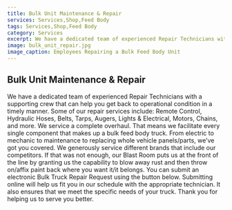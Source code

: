 ```yaml
---
title: Bulk Unit Maintenance & Repair
services: Services,Shop,Feed Body
tags: Services,Shop,Feed Body
category: Services
excerpt: We have a dedicated team of experienced Repair Technicians with a supporting crew that can help you get back to operational condition in a timely manner.
image: bulk_unit_repair.jpg
image_caption: Employees Repairing a Bulk Feed Body Unit
---
```


## Bulk Unit Maintenance & Repair

We have a dedicated team of experienced Repair Technicians with a supporting crew that can help you get back to operational condition in a timely manner.
Some of our repair services include: Remote Control, Hydraulic Hoses, Belts, Tarps, Augers, Lights & Electrical, Motors, Chains, and more.
We service a complete overhaul. That means we facilitate every single component that makes up a bulk feed body truck. From electric to mechanic to maintenance to replacing whole vehicle panels/parts, we’ve got you covered. We generously service different brands that include our competitors. If that was not enough, our Blast Room puts us at the front of the line by granting us the capability to blow away rust and then throw on/affix paint back where you want it/it belongs.
You can submit an electronic Bulk Truck Repair Request using the button below.  Submitting online will help us fit you in our schedule with the appropriate technician.  It also ensures that we meet the specific needs of your truck.  Thank you for helping us to serve you better.